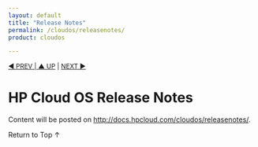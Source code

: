 ```yaml
---
layout: default
title: "Release Notes"
permalink: /cloudos/releasenotes/
product: cloudos

---
```


<a name="_top"> </a>

<script>

function PageRefresh {
onLoad="window.refresh"
}

PageRefresh();

</script>


<p style="font-size: small;"> <a href="/cloudos/prepare">&#9664; PREV | <a href="/cloudos/prepare">&#9650; UP</a> | <a href="/cloudos/prepare/supportmatrix/">NEXT &#9654;</a> </p>



# HP Cloud OS Release Notes

Content will be posted on http://docs.hpcloud.com/cloudos/releasenotes/.  
 
<a href="#_top" style="padding:14px 0px 14px 0px; text-decoration: none;"> Return to Top &#8593; </a>


